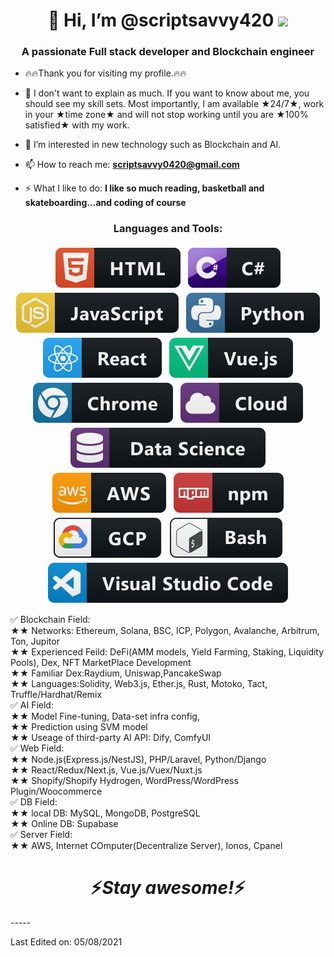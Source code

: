 
<h1 align="center">👋 Hi, I’m @scriptsavvy420 <img height="40" src="https://emoji.gg/assets/emoji/7333-parrotdance.gif"></h1>
<h3 align="center">A passionate Full stack developer and Blockchain engineer</h3>

- 🔥🔥Thank you for visiting my profile.🔥🔥



- 👀 I don't want to explain as much. If you want to know about me, you should see my skill sets.
  Most importantly, I am available ★24/7★, work in your ★time zone★ and will not stop working until you are ★100% satisfied★ with my work.

- 👀 I’m interested in new technology such as Blockchain and AI.

- 📫 How to reach me: **scriptsavvy0420@gmail.com**

- ⚡ What I like to do: **I like so much reading, basketball and skateboarding...and coding of course**


<h3 align="center">Languages and Tools:</h3>

<p align="center">
  <!-- For more icons please follow  https://github.com/MikeCodesDotNET/ColoredBadges -->
  <img src="https://raw.githubusercontent.com/8bithemant/8bithemant/master/svg/dev/languages/html.svg" alt="html" style="vertical-align:top; margin:4px">    
  <img src="https://raw.githubusercontent.com/8bithemant/8bithemant/master/svg/dev/languages/csharp.svg" alt="csharp" style="vertical-align:top; margin:4px">
  <img src="https://raw.githubusercontent.com/8bithemant/8bithemant/master/svg/dev/languages/js.svg" alt="js" style="vertical-align:top; margin:4px">
  <img src="https://raw.githubusercontent.com/8bithemant/8bithemant/master/svg/dev/languages/python.svg" alt="python" style="vertical-align:top; margin:4px">
  <img src="https://raw.githubusercontent.com/8bithemant/8bithemant/master/svg/dev/frameworks/react.svg" alt="react" style="vertical-align:top; margin:4px">
  <img src="https://raw.githubusercontent.com/8bithemant/8bithemant/master/svg/dev/frameworks/vue.svg" alt="vue" style="vertical-align:top; margin:4px">
  <img src="https://raw.githubusercontent.com/8bithemant/8bithemant/master/svg/dev/misc/chrome.svg" alt="chrome" style="vertical-align:top; margin:4px">
  <img src="https://raw.githubusercontent.com/8bithemant/8bithemant/master/svg/dev/misc/cloud.svg" alt="cloud" style="vertical-align:top; margin:4px">
  <img src="https://raw.githubusercontent.com/8bithemant/8bithemant/master/svg/dev/misc/datascience.svg" alt="datascience" style="vertical-align:top; margin:4px">
  <img src="https://raw.githubusercontent.com/8bithemant/8bithemant/master/svg/dev/services/aws.svg" alt="aws" style="vertical-align:top; margin:4px">
  <img src="https://raw.githubusercontent.com/8bithemant/8bithemant/master/svg/dev/services/npm.svg" alt="npm" style="vertical-align:top; margin:4px">
  <img src="https://raw.githubusercontent.com/8bithemant/8bithemant/master/svg/dev/services/gcp.svg" alt="gcp" style="vertical-align:top; margin:4px">
  <img src="https://raw.githubusercontent.com/8bithemant/8bithemant/master/svg/dev/tools/bash.svg" alt="bash" style="vertical-align:top; margin:4px">
  <img src="https://raw.githubusercontent.com/8bithemant/8bithemant/master/svg/dev/tools/visualstudio_code.svg" alt="vscode" style="vertical-align:top; margin:4px">
</p>

✅ Blockchain Field:<br/>
★★ Networks: Ethereum, Solana, BSC, ICP, Polygon, Avalanche, Arbitrum, Ton, Jupitor<br/>
★★ Experienced Feild: DeFi(AMM models, Yield Farming, Staking, Liquidity Pools), Dex, NFT MarketPlace Development<br/>
★★ Familiar Dex:Raydium, Uniswap,PancakeSwap<br/>
★★ Languages:Solidity, Web3.js, Ether.js, Rust, Motoko, Tact, Truffle/Hardhat/Remix<br/>
✅  AI Field:<br/>
★★ Model Fine-tuning, Data-set infra config, <br/>
★★ Prediction using SVM model<br/>
★★ Useage of third-party AI API: Dify, ComfyUI  <br/>
✅  Web Field:<br/>
★★ Node.js(Express.js/NestJS), PHP/Laravel, Python/Django<br/>
★★ React/Redux/Next.js, Vue.js/Vuex/Nuxt.js<br/>
★★ Shopify/Shopify Hydrogen, WordPress/WordPress Plugin/Woocommerce<br/>
✅  DB Field:<br/>
★★ local DB: MySQL, MongoDB, PostgreSQL<br/>
★★ Online DB: Supabase<br/>
✅  Server Field:<br/>
★★ AWS, Internet COmputer(Decentralize Server), Ionos, Cpanel<br/>


<h1 align='center'>⚡️<i>Stay awesome!</i>⚡️</h1>
-----

Last Edited on: 05/08/2021

<!---
scriptsavvy420/scriptsavvy420 is a ✨ special ✨ repository because its `README.md` (this file) appears on your GitHub profile.
You can click the Preview link to take a look at your changes.
--->
